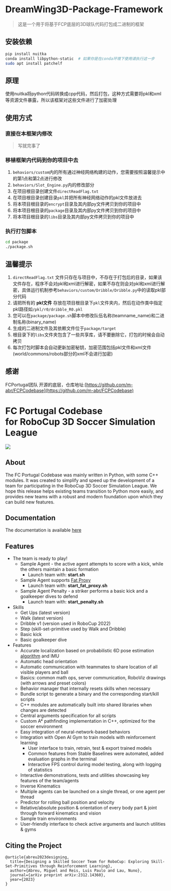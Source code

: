 # DreamWing3D-Package-Framework
> 这是一个用于将基于FCP底层的3D球队代码打包成二进制的框架

## 安装依赖
```bash
pip install nuitka
conda install libpython-static  # 如果你是在conda环境下使用请执行这一步
sudo apt install patchelf
```

## 原理
使用nuitka将python代码转换成cpp代码，然后打包，这种方式需要将pkl和xml等资源文件暴露，所以该框架对这些文件进行了加密处理

## 使用方式
### 直接在本框架内修改
> 写就完事了
### 移植框架内代码到你的项目中去
1. `behaviors/custom`内的所有通过神经网络构建的动作，您需要按照温馨提示中的第1点和第2点进行修改
2. `behaviors/Slot_Engine.py`内的修改部分
3. 在项目根目录创建文件`directReadFlag.txt`
4. 在项目根目录创建目录`pkl`并把所有神经网络动作的pkl文件放进去
5. 将本项目根目录的`encrypt`目录及其内部py文件拷贝到你的项目中
6. 将本项目根目录的`package`目录及其内部py文件拷贝到你的项目中
7. 将本项目根目录的`libs`目录及其内部py文件拷贝到你的项目中
### 执行打包脚本
```bash
cd package
./package.sh
```

## 温馨提示
1. `directReadFlag.txt` 文件只存在与项目中，不存在于打包后的目录，如果该文件存在，程序不会对pkl和xml进行解密，如果不存在则会对pkl和xml进行解密，具体运行机制参考`behaviors/custom/Dribble/Dribble.py`中的读取pkl部分代码
2. 请把所有的 **pkl文件** 存放在项目根目录下`pkl`文件夹内，然后在动作类中指定pkl路径如`/pkl/r0/dribble_R0.pkl`
3. 您可以在`package/package.sh`脚本中修改队伍名称(teamname_name)和二进制名称(binary_name)
4. 生成的二进制文件及其依赖文件位于`package/target`
5. 根目录下的`libs`文件夹包含了一些共享库，请不要删除它，打包的时候会自动拷贝
6. 每次打包时脚本会自动更新加密秘钥，加密范围包括pkl文件和xml文件(world/commons/robots部分的xml不会进行加密)

## 感谢
FCPortugal团队 开源的底层，仓库地址:[https://github.com/m-abr/FCPCodebase](https://github.com/m-abr/FCPCodebase)

# FC Portugal Codebase <br> for RoboCup 3D Soccer Simulation League

![](https://s5.gifyu.com/images/Siov6.gif)

## About

The FC Portugal Codebase was mainly written in Python, with some C++ modules. It was created to simplify and speed up the development of a team for participating in the RoboCup 3D Soccer Simulation League. We hope this release helps existing teams transition to Python more easily, and provides new teams with a robust and modern foundation upon which they can build new features.


## Documentation

The documentation is available [here](https://docs.google.com/document/d/1aJhwK2iJtU-ri_2JOB8iYvxzbPskJ8kbk_4rb3IK3yc/edit)

## Features

- The team is ready to play!
    - Sample Agent - the active agent attempts to score with a kick, while the others maintain a basic formation
        - Launch team with: **start.sh**
    - Sample Agent supports [Fat Proxy](https://github.com/magmaOffenburg/magmaFatProxy) 
        - Launch team with: **start_fat_proxy.sh**
    - Sample Agent Penalty - a striker performs a basic kick and a goalkeeper dives to defend
        - Launch team with: **start_penalty.sh**
- Skills
    - Get Ups (latest version)
    - Walk (latest version)
    - Dribble v1 (version used in RoboCup 2022)
    - Step (skill-set-primitive used by Walk and Dribble)
    - Basic kick
    - Basic goalkeeper dive
- Features
    - Accurate localization based on probabilistic 6D pose estimation [algorithm](https://doi.org/10.1007/s10846-021-01385-3) and IMU
    - Automatic head orientation
    - Automatic communication with teammates to share location of all visible players and ball
    - Basics: common math ops, server communication, RoboViz drawings (with arrows and preset colors)
    - Behavior manager that internally resets skills when necessary
    - Bundle script to generate a binary and the corresponding start/kill scripts
    - C++ modules are automatically built into shared libraries when changes are detected
    - Central arguments specification for all scripts
    - Custom A* pathfinding implementation in C++, optimized for the soccer environment
    - Easy integration of neural-network-based behaviors
    - Integration with Open AI Gym to train models with reinforcement learning
        - User interface to train, retrain, test & export trained models
        - Common features from Stable Baselines were automated, added evaluation graphs in the terminal
        - Interactive FPS control during model testing, along with logging of statistics
    - Interactive demonstrations, tests and utilities showcasing key features of the team/agents
    - Inverse Kinematics
    - Multiple agents can be launched on a single thread, or one agent per thread
    - Predictor for rolling ball position and velocity
    - Relative/absolute position & orientation of every body part & joint through forward kinematics and vision
    - Sample train environments
    - User-friendly interface to check active arguments and launch utilities & gyms

## Citing the Project

```
@article{abreu2023designing,
  title={Designing a Skilled Soccer Team for RoboCup: Exploring Skill-Set-Primitives through Reinforcement Learning},
  author={Abreu, Miguel and Reis, Luis Paulo and Lau, Nuno},
  journal={arXiv preprint arXiv:2312.14360},
  year={2023}
}
```